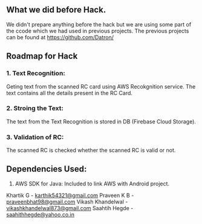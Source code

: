 ## What we did before Hack.
We didn't prepare anything before the hack but we are using some part of the ccode which we had used in previous projects.
The previous projects can be found at https://github.com/Datron/

## Roadmap for Hack

### 1. Text Recognition:
Geting text from the scanned RC card using AWS Recokgnition service.
The text contains all the details present in the RC Card.

### 2. Stroing the Text:
The text from the Text Recognition is stored in DB (Firebase Cloud Storage).

### 3. Validation of RC:
The scanned RC is checked whether the scanned RC is valid or not.

## Dependencies Used:
1. AWS SDK for Java: Included to link AWS with Android project.


Khartik G - karthik54321@gmail.com
Praveen K B - praveenbhat98@gmail.com
Vikash Khandelwal -  vikashkhandelwal873@gmail.com
Saahtih Hegde - saahithhegde@yahoo.co.in
